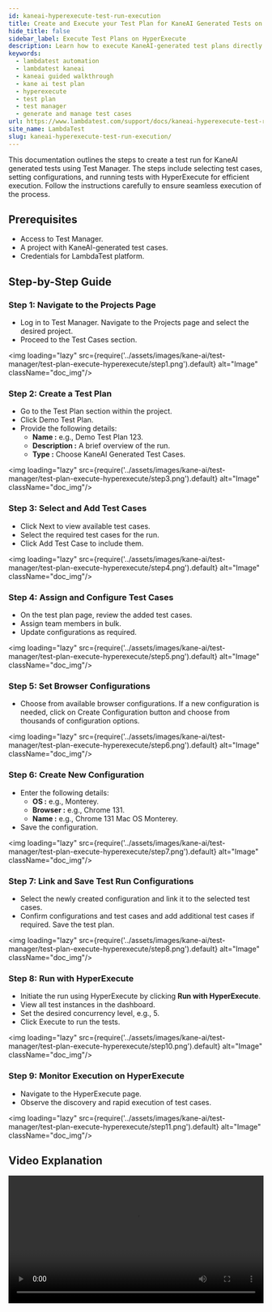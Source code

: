 ```yaml
---
id: kaneai-hyperexecute-test-run-execution
title: Create and Execute your Test Plan for KaneAI Generated Tests on HyperExecute
hide_title: false
sidebar_label: Execute Test Plans on HyperExecute
description: Learn how to execute KaneAI-generated test plans directly on HyperExecute with this step-by-step guide for efficient and rapid test execution.
keywords:
  - lambdatest automation
  - lambdatest kaneai
  - kaneai guided walkthrough
  - kane ai test plan
  - hyperexecute
  - test plan
  - test manager
  - generate and manage test cases
url: https://www.lambdatest.com/support/docs/kaneai-hyperexecute-test-run-execution
site_name: LambdaTest
slug: kaneai-hyperexecute-test-run-execution/
---
```


<script type="application/ld+json"
      dangerouslySetInnerHTML={{ __html: JSON.stringify({
       "@context": "https://schema.org",
        "@type": "BreadcrumbList",
        "itemListElement": [{
          "@type": "ListItem",
          "position": 1,
          "name": "Home",
          "item": "https://www.lambdatest.com"
        },{
          "@type": "ListItem",
          "position": 2,
          "name": "Support",
          "item": "https://www.lambdatest.com/support/docs/"
        },{
          "@type": "ListItem",
          "position": 3,
          "name": "KaneAI Test Run",
          "item": "https://www.lambdatest.com/support/docs/kaneai-hyperexecute-test-run-execution"
        }]
      })
    }}
></script>
This documentation outlines the steps to create a test run for KaneAI generated tests using Test Manager. The steps include selecting test cases, setting configurations, and running tests with HyperExecute for efficient execution. Follow the instructions carefully to ensure seamless execution of the process.

## Prerequisites
- Access to Test Manager.
- A project with KaneAI-generated test cases.
- Credentials for LambdaTest platform.

## Step-by-Step Guide
### Step 1: Navigate to the Projects Page
- Log in to Test Manager. Navigate to the Projects page and select the desired project.
- Proceed to the Test Cases section.

<img loading="lazy" src={require('../assets/images/kane-ai/test-manager/test-plan-execute-hyperexecute/step1.png').default} alt="Image" className="doc_img"/>

### Step 2: Create a Test Plan
- Go to the Test Plan section within the project.
- Click Demo Test Plan.
- Provide the following details:
    - **Name :** e.g., Demo Test Plan 123.
    - **Description :** A brief overview of the run.
    - **Type :** Choose KaneAI Generated Test Cases.

<img loading="lazy" src={require('../assets/images/kane-ai/test-manager/test-plan-execute-hyperexecute/step3.png').default} alt="Image" className="doc_img"/>

### Step 3: Select and Add Test Cases
- Click Next to view available test cases.
- Select the required test cases for the run.
- Click Add Test Case to include them.

<img loading="lazy" src={require('../assets/images/kane-ai/test-manager/test-plan-execute-hyperexecute/step4.png').default} alt="Image" className="doc_img"/>

### Step 4: Assign and Configure Test Cases
- On the test plan page, review the added test cases.
- Assign team members in bulk.
- Update configurations as required.

<img loading="lazy" src={require('../assets/images/kane-ai/test-manager/test-plan-execute-hyperexecute/step5.png').default} alt="Image" className="doc_img"/>

### Step 5: Set Browser Configurations
- Choose from available browser configurations. If a new configuration is needed, click on Create Configuration button and choose from thousands of configuration options.

<img loading="lazy" src={require('../assets/images/kane-ai/test-manager/test-plan-execute-hyperexecute/step6.png').default} alt="Image" className="doc_img"/>

### Step 6: Create New Configuration
- Enter the following details:
    - **OS :** e.g., Monterey.
    - **Browser :** e.g., Chrome 131.
    - **Name :** e.g., Chrome 131 Mac OS Monterey.
- Save the configuration.

<img loading="lazy" src={require('../assets/images/kane-ai/test-manager/test-plan-execute-hyperexecute/step7.png').default} alt="Image" className="doc_img"/>

### Step 7: Link and Save Test Run Configurations 
- Select the newly created configuration and link it to the selected test cases.
- Confirm configurations and test cases and add additional test cases if required. Save the test plan.

<img loading="lazy" src={require('../assets/images/kane-ai/test-manager/test-plan-execute-hyperexecute/step8.png').default} alt="Image" className="doc_img"/>

### Step 8: Run with HyperExecute
- Initiate the run using HyperExecute by clicking **Run with HyperExecute**.
- View all test instances in the dashboard.
- Set the desired concurrency level, e.g., 5.
- Click Execute to run the tests.

<img loading="lazy" src={require('../assets/images/kane-ai/test-manager/test-plan-execute-hyperexecute/step10.png').default} alt="Image" className="doc_img"/>

### Step 9: Monitor Execution on HyperExecute
- Navigate to the HyperExecute page.
- Observe the discovery and rapid execution of test cases.

<img loading="lazy" src={require('../assets/images/kane-ai/test-manager/test-plan-execute-hyperexecute/step11.png').default} alt="Image" className="doc_img"/>

## Video Explanation
<video class="right-side" width="100%" controls id="vid">
<source src= {require('../assets/images/kane-ai/test-manager/test-plan-execute-hyperexecute/output.mp4').default} type="video/mp4" />
</video>